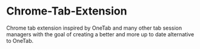 # Chrome-Tab-Extension

Chrome tab extension inspired by OneTab and many other tab session managers with the goal of creating a better and more up to date alternative to OneTab.
